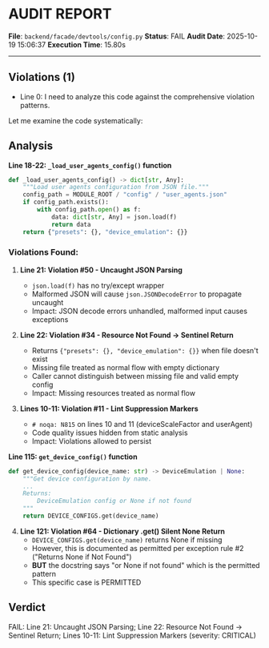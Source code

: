 # AUDIT REPORT

**File**: `backend/facade/devtools/config.py`
**Status**: FAIL
**Audit Date**: 2025-10-19 15:06:37
**Execution Time**: 15.80s

---

## Violations (1)

- Line 0: I need to analyze this code against the comprehensive violation patterns.

Let me examine the code systematically:

## Analysis

**Line 18-22: `_load_user_agents_config()` function**
```python
def _load_user_agents_config() -> dict[str, Any]:
    """Load user agents configuration from JSON file."""
    config_path = MODULE_ROOT / "config" / "user_agents.json"
    if config_path.exists():
        with config_path.open() as f:
            data: dict[str, Any] = json.load(f)
            return data
    return {"presets": {}, "device_emulation": {}}
```

### Violations Found:

1. **Line 21: Violation #50 - Uncaught JSON Parsing**
   - `json.load(f)` has no try/except wrapper
   - Malformed JSON will cause `json.JSONDecodeError` to propagate uncaught
   - Impact: JSON decode errors unhandled, malformed input causes exceptions

2. **Line 22: Violation #34 - Resource Not Found → Sentinel Return**
   - Returns `{"presets": {}, "device_emulation": {}}` when file doesn't exist
   - Missing file treated as normal flow with empty dictionary
   - Caller cannot distinguish between missing file and valid empty config
   - Impact: Missing resources treated as normal flow

3. **Lines 10-11: Violation #11 - Lint Suppression Markers**
   - `# noqa: N815` on lines 10 and 11 (deviceScaleFactor and userAgent)
   - Code quality issues hidden from static analysis
   - Impact: Violations allowed to persist

**Line 115: `get_device_config()` function**
```python
def get_device_config(device_name: str) -> DeviceEmulation | None:
    """Get device configuration by name.
    ...
    Returns:
        DeviceEmulation config or None if not found
    """
    return DEVICE_CONFIGS.get(device_name)
```

4. **Line 121: Violation #64 - Dictionary .get() Silent None Return**
   - `DEVICE_CONFIGS.get(device_name)` returns None if missing
   - However, this is documented as permitted per exception rule #2 ("Returns None if Not Found")
   - **BUT** the docstring says "or None if not found" which is the permitted pattern
   - This specific case is PERMITTED

## Verdict

FAIL: Line 21: Uncaught JSON Parsing; Line 22: Resource Not Found → Sentinel Return; Lines 10-11: Lint Suppression Markers
 (severity: CRITICAL)
